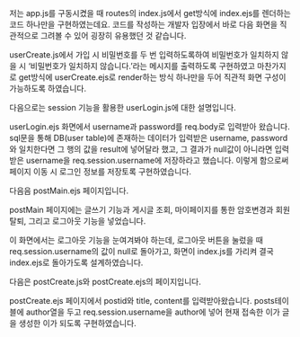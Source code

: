 저는 app.js를 구동시켰을 때 routes의 index.js에서 get방식에 index.ejs를 렌더하는 코드 하나만을 구현하였는데요. 코드를 작성하는 개발자 입장에서 바로 다음 화면을 직관적으로 그려볼 수 있어 굉장히 유용했던 것 같습니다.

userCreate.js에서 가입 시 비밀번호를 두 번 입력하도록하여 비밀번호가 일치하지 않을 시 ‘비밀번호가 일치하지 않습니다.’라는 메시지를 출력하도록 구현하였고 마찬가지로 get방식에 userCreate.ejs로 render하는 방식 하나만을 두어 직관적 화면 구성이 가능하도록 하였습니다.

다음으로는 session 기능을 활용한 userLogin.js에 대한 설명입니다.

userLogin.ejs 화면에서 username과 password를 req.body로 입력받아 왔습니다. sql문을 통해 DB(user table)에 존재하는 데이터가 입력받은  username, password와 일치한다면 그 행의 값을 result에 넣어달라 했고, 그 결과가 null값이 아니라면 입력받은  username을 req.session.username에 저장하라고 했습니다. 이렇게 함으로써 페이지 이동 시 로그인 정보를 저장토록 구현하였습니다.

다음음  postMain.ejs 페이지입니다.

postMain 페이지에는 글쓰기 기능과 게시글 조회, 마이페이지를 통한 암호변경과 회원탈퇴, 그리고 로그아웃 기능을 넣었습니다.

이 화면에서는 로그아웃 기능을 눈여겨봐야 하는데, 로그아웃 버튼을 눌렀을 때 req.session.username의 값이 null로 돌아가고, 화면이 index.js를 가리켜 결국 index.ejs로 돌아가도록 설계하였습니다.

다음은 postCreate.js와 postCreate.ejs의 페이지입니다.

postCreate.ejs 페이지에서 postid와 title, content를 입력받아왔습니다. posts테이블에 author열을 두고 req.session.username을 author에 넣어 현재 접속한 이가 글을 생성한 이가 되도록 구현하였습니다.

